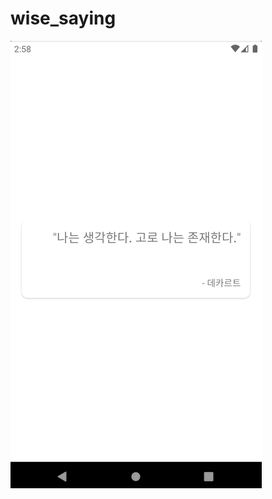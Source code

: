 # wise_saying
![wise_saying1](https://raw.githubusercontent.com/yeontan0826/Android-Practice/main/Wise_Saying/screenshot/wise_saying1.gif)
